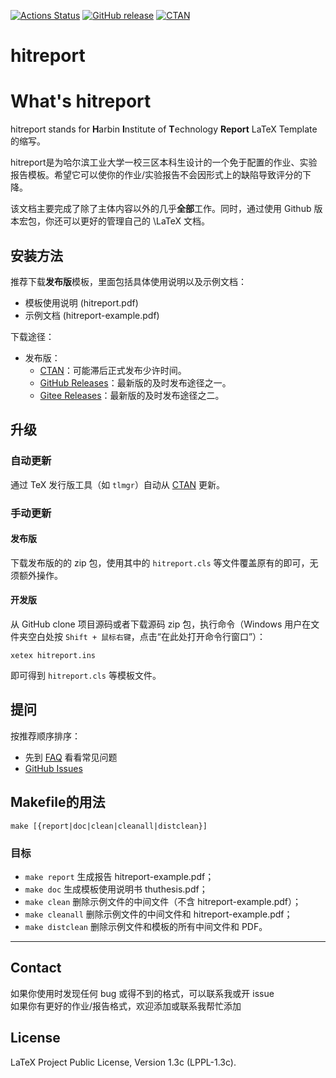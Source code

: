 [![Actions Status](https://github.com/demerzelsun12/hitreport/workflows/Test/badge.svg)](https://github.com/demerzelsun12/hitreport/actions)
[![GitHub release](https://img.shields.io/github/v/release/demerzelsun12/hitreport)](https://github.com/demerzelsun12/hitreport/releases/latest)
[![CTAN](https://img.shields.io/ctan/v/hitreport)](https://www.ctan.org/pkg/hitreport)

# hitreport


# What's hitreport

hitreport stands for **H**arbin **I**nstitute of **T**echnology  **Report**  LaTeX Template 的缩写。

hitreport是为哈尔滨工业大学一校三区本科生设计的一个免于配置的作业、实验报告模板。希望它可以使你的作业/实验报告不会因形式上的缺陷导致评分的下降。

该文档主要完成了除了主体内容以外的几乎**全部**工作。同时，通过使用 Github 版本宏包，你还可以更好的管理自己的 \LaTeX 文档。

## 安装方法

推荐下载**发布版**模板，里面包括具体使用说明以及示例文档：

* 模板使用说明 (hitreport.pdf)
* 示例文档 (hitreport-example.pdf)

下载途径：

* 发布版：
  * [CTAN](https://www.ctan.org/pkg/hitreport)：可能滞后正式发布少许时间。
  * [GitHub Releases](https://github.com/demerzelsun12/hitreport/releases)：最新版的及时发布途径之一。
  * [Gitee Releases](https://gitee.com/demerzel/hitreport/releases)：最新版的及时发布途径之二。



## 升级
### 自动更新
通过 TeX 发行版工具（如 `tlmgr`）自动从 [CTAN](https://www.ctan.org/pkg/hitreport) 更新。

### 手动更新

#### 发布版

下载发布版的的 zip 包，使用其中的 `hitreport.cls` 等文件覆盖原有的即可，无须额外操作。

#### 开发版

从 GitHub clone 项目源码或者下载源码 zip 包，执行命令（Windows 用户在文件夹空白处按 `Shift + 鼠标右键`，点击“在此处打开命令行窗口”）：

```shell
xetex hitreport.ins
```

即可得到 `hitreport.cls` 等模板文件。

## 提问
按推荐顺序排序：

* 先到 [FAQ](https://github.com/demerzelsun12/hitreport/wiki/FAQ) 看看常见问题
* [GitHub Issues](https://github.com/demerzelsun12/hitreport/issues)

## Makefile的用法

```shell
make [{report|doc|clean|cleanall|distclean}]
```

### 目标
* `make report`    生成报告 hitreport-example.pdf；
* `make doc`       生成模板使用说明书 thuthesis.pdf；
* `make clean`     删除示例文件的中间文件（不含 hitreport-example.pdf）；
* `make cleanall`  删除示例文件的中间文件和 hitreport-example.pdf；
* `make distclean` 删除示例文件和模板的所有中间文件和 PDF。

---

## Contact

如果你使用时发现任何 bug 或得不到的格式，可以联系我或开 issue  
如果你有更好的作业/报告格式，欢迎添加或联系我帮忙添加  

## License

LaTeX Project Public License, Version 1.3c (LPPL-1.3c).
